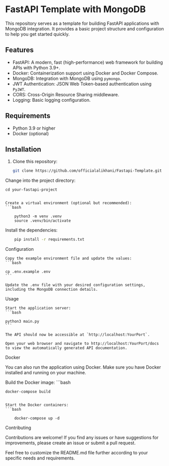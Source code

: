 # FastAPI Template with MongoDB


This repository serves as a template for building FastAPI applications with MongoDB integration. It provides a basic project structure and configuration to help you get started quickly.

## Features

- FastAPI: A modern, fast (high-performance) web framework for building APIs with Python 3.9+.
- Docker: Containerization support using Docker and Docker Compose.
- MongoDB: Integration with MongoDB using `pymongo`.
- JWT Authentication: JSON Web Token-based authentication using `PyJWT`.
- CORS: Cross-Origin Resource Sharing middleware.
- Logging: Basic logging configuration.

## Requirements

- Python 3.9 or higher
- Docker (optional)

## Installation

1. Clone this repository:

   ```bash
   git clone https://github.com/officialalikhani/Fastapi-Template.git

Change into the project directory:

    cd your-fastapi-project
```

Create a virtual environment (optional but recommended):
```bash

    python3 -m venv .venv
    source .venv/bin/activate
```

Install the dependencies:
```bash
    pip install -r requirements.txt
```

Configuration

    Copy the example environment file and update the values:
    ```bash

    cp .env.example .env
    ```

    Update the .env file with your desired configuration settings, including the MongoDB connection details.

Usage

    Start the application server:
    ```bash

    python3 main.py
    ```

    The API should now be accessible at `http://localhost:YourPort`.

    Open your web browser and navigate to http://localhost:YourPort/docs to view the automatically generated API documentation.

Docker

You can also run the application using Docker. Make sure you have Docker installed and running on your machine.

Build the Docker image:
    ```bash

    docker-compose build
```

Start the Docker containers:
```bash

    docker-compose up -d
```

Contributing

Contributions are welcome! If you find any issues or have suggestions for improvements, please create an issue or submit a pull request.

Feel free to customize the README.md file further according to your specific needs and requirements.